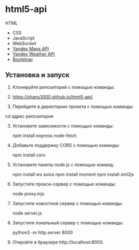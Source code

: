 # html5-api
HTML
- CSS
- JavaScript
- WebSocket
- [Yandex Maps API](https://yandex.com/dev/maps/)
- [Yandex Weather API](https://yandex.ru/dev/weather/)
- [Bootstrap](https://getbootstrap.com/)

## Установка и запуск

1. Клонируйте репозиторий с помощью команды:
2. https://shans3000.github.io/html5-api/

3.  Перейдите в директорию проекта с помощью команды:

   cd адрес репозитория

3. Установите зависимости с помощью команды:
   
   npm install express node-fetch

4. Добавьте поддержку CORS с помощью команды:

   npm install cors

5. Установите пакеты node.js с помощью команд:

   npm install ws axios
   npm install moment
   npm install xml2js

6. Запустите прокси-сервер с помощью команды:

   node proxy.mjs

7. Запустите новостной сервер с помощью команды:

   node server.js

8. Запустите локальный сервер с помощью команды:

   python3 -m http.server 8000

9. Откройте в браузере http://localhost:8000.
